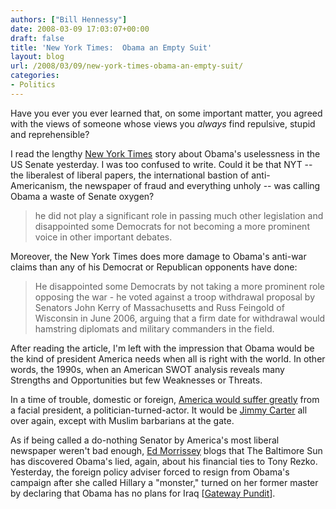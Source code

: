 ```yaml
---
authors: ["Bill Hennessy"]
date: 2008-03-09 17:03:07+00:00
draft: false
title: 'New York Times:  Obama an Empty Suit'
layout: blog
url: /2008/03/09/new-york-times-obama-an-empty-suit/
categories:
- Politics
---
```


Have you ever you ever learned that, on some important matter, you agreed with the views of someone whose views you _always_ find repulsive, stupid and reprehensible?

I read the lengthy [New York Times](https://www.nytimes.com/2008/03/09/us/politics/09obama.html?_r=1&hp&oref=login) story about Obama's uselessness in the US Senate yesterday. I was too confused to write. Could it be that NYT -- the liberalest of liberal papers, the international bastion of anti-Americanism, the newspaper of fraud and everything unholy -- was calling Obama a waste of Senate oxygen?


> he did not play a significant role in passing much other legislation and disappointed some Democrats for not becoming a more prominent voice in other important debates.


Moreover, the New York Times does more damage to Obama's anti-war claims than any of his Democrat or Republican opponents have done:


> He disappointed some Democrats by not taking a more prominent role opposing the war - he voted against a troop withdrawal proposal by Senators John Kerry of Massachusetts and Russ Feingold of Wisconsin in June 2006, arguing that a firm date for withdrawal would hamstring diplomats and military commanders in the field.


After reading the article, I'm left with the impression that Obama would be the kind of president America needs when all is right with the world. In other words, the 1990s, when an American SWOT analysis reveals many Strengths and Opportunities but few Weaknesses or Threats.

In a time of trouble, domestic or foreign, [America would suffer greatly](https://hennessysview.com/2008/01/07/change-is-all-you-need/) from a facial president, a politician-turned-actor. It would be [Jimmy Carter](https://hennessysview.com/2008/01/07/a-leader-for-a-change/) all over again, except with Muslim barbarians at the gate.

As if being called a do-nothing Senator by America's most liberal newspaper weren't bad enough, [Ed Morrissey](https://hotair.com/archives/2008/03/09/rezko-cash-three-times-more-what-obama-admits-sun-times/) blogs that The Baltimore Sun has discovered Obama's lied, again, about his financial ties to Tony Rezko. Yesterday, the foreign policy adviser forced to resign from Obama's campaign after she called Hillary a "monster," turned on her former master by declaring that Obama has no plans for Iraq [[Gateway Pundit](https://gatewaypundit.blogspot.com/2008/03/power-outs-obama-admits-he-has-no-iraq.html)].



